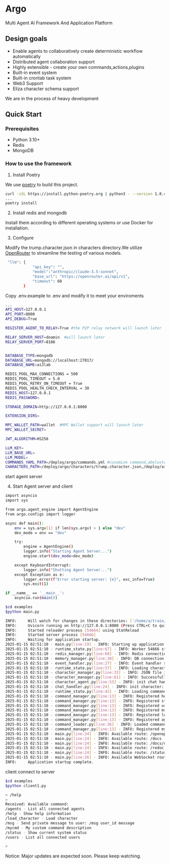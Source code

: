 # Argo

Multi Agent AI Framework And Application Platform

## Design goals
- Enable agents to collaboratively create deterministic workflow automatically
- Distributed agent collaboration support
- Highly extensible - create your own commands,actions,plugins
- Built-in event system
- Built-in crontab task system
- Web3 Support
- Eliza character schema support

We are in the process of heavy development

## Quick Start

### Prerequisites
- Python 3.10+
- Redis
- MongoDB

### How to use the framework

1. Install Poetry

We use [poetry](https://python-poetry.org/docs/#installing-with-the-official-installer) to build this project.


```bash
curl -sSL https://install.python-poetry.org | python3 - --version 1.8.4
...
poetry install
```

2. Install redis and mongodb

Install them according to different operating systems or use Docker for installation.

3. Configure 

Modify the trump.character.json in characters directory.We utilize [OpenRouter](https://openrouter.ai/) to streamline the testing of various models.


```bash
 "llm": {
            "api_key": "",
            "model":"anthropic/claude-3.5-sonnet",
            "base_url": "https://openrouter.ai/api/v1",
            "timeout": 60
        }

```
Copy .env.example to .env and modify it to meet your enviroments

```bash
...
API_HOST=127.0.0.1
API_PORT=8000
API_DEBUG=True

REGISTER_AGENT_TO_RELAY=True #the P2P relay network will launch later

RELAY_SERVER_HOST=doamin  #will launch later
RELAY_SERVER_PORT=8188


DATABASE_TYPE=mongodb
DATABASE_URL=mongodb://localhost:27017/
DATABASE_NAME=ai3lab

REDIS_POOL_MAX_CONNECTIONS = 500
REDIS_POOL_TIMEOUT = 5.0
REDIS_POOL_RETRY_ON_TIMEOUT = True
REDIS_POOL_HEALTH_CHECK_INTERVAL = 30
REDIS_HOST=127.0.0.1
REDIS_PASSWORD=

STORAGE_DOMAIN=http://127.0.0.1:8000

EXTENSION_DIRS=

MPC_WALLET_PATH=wallet  #MPC Wallet support will launch later
MPC_WALLET_SECRET=

JWT_ALGORITHM=HS256

LLM_KEY=
LLM_BASE_URL=
LLM_MODEL=
COMMANDS_YAML_PATH=/deploy/argo/commands.yml #cusomize command,aboluste path 
CHARACTERS_PATH=/deploy/argo/characters/trump.character.json,/deploy/argo/characters/alic.character.json #Multiple characters separated by commas


```
start agent server



4. Start Agent server and client

```bash
import asyncio
import sys

from argo.agent_engine import AgentEngine
from argo.configs import logger

async def main():
    env = sys.argv[1] if len(sys.argv) > 1 else "dev"
    dev_mode = env == "dev"

    try:
        engine = AgentEngine()
        logger.info("Starting Agent Server...")
        engine.start(dev_mode=dev_mode)

    except KeyboardInterrupt:
        logger.info("Shutting Agent Server...")
    except Exception as e:
        logger.error(f"Error starting server: {e}", exc_info=True)
        sys.exit(1)

if __name__ == '__main__':
    asyncio.run(main())

$cd examples
$python main.py

INFO:     Will watch for changes in these directories: ['/home/a/train/argo/example']
INFO:     Uvicorn running on http://127.0.0.1:8000 (Press CTRL+C to quit)
INFO:     Started reloader process [54664] using StatReload
INFO:     Started server process [54666]
INFO:     Waiting for application startup.
2025-01-15 02:51:10 - main.py[line:19] - INFO: Starting up application...
2025-01-15 02:51:10 - runtime_state.py[line:67] - INFO: Worker 54666 starting up...
2025-01-15 02:51:10 - redis_manager.py[line:60] - INFO: Redis connection pool initialized
2025-01-15 02:51:10 - memory_manager.py[line:30] - INFO: DB connection pool initialized
2025-01-15 02:51:10 - event_handler.py[line:27] - INFO: Event handler started
2025-01-15 02:51:10 - runtime_state.py[line:57] - INFO: Loading characters
2025-01-15 02:51:10 - character_manager.py[line:33] - INFO: JSON file is valid against the schema.
2025-01-15 02:51:10 - character_manager.py[line:61] - INFO: Successfully loaded and cached character: trump
2025-01-15 02:51:10 - character_agent.py[line:53] - INFO: init chat handler: anthropic base_url: https://openrouter.ai/api/v1
2025-01-15 02:51:10 - chat_handler.py[line:24] - INFO: init character: anthropic
2025-01-15 02:51:10 - runtime_state.py[line:42] - INFO: Loading commands
2025-01-15 02:51:10 - command_manager.py[line:13] - INFO: Registered help handler <argo.command.commands.HelpCommandHandler object at 0x796bd37789a0>
2025-01-15 02:51:10 - command_manager.py[line:13] - INFO: Registered status handler <argo.command.commands.StatusCommandHandler object at 0x796bd3778e50>
2025-01-15 02:51:10 - command_manager.py[line:13] - INFO: Registered users handler <argo.command.commands.ListUsersCommandHandler object at 0x796bd2d27a90>
2025-01-15 02:51:10 - command_manager.py[line:13] - INFO: Registered msg handler <argo.command.commands.MessageCommandHandler object at 0x796bd2d27bb0>
2025-01-15 02:51:10 - command_manager.py[line:13] - INFO: Registered load_character handler <argo.command.commands.LoadCharacterCommandHandler object at 0x796bd2d27c10>
2025-01-15 02:51:10 - command_manager.py[line:13] - INFO: Registered agents handler <argo.command.commands.ListAgentsCommandHandler object at 0x796bd2d27c70>
2025-01-15 02:51:10 - command_loader.py[line:36] - INFO: Loaded command: mycmd from custom_commands.MyCustomCommand
2025-01-15 02:51:10 - command_manager.py[line:13] - INFO: Registered mycmd handler <custom_commands.MyCustomCommand object at 0x796bd2d27d90>
2025-01-15 02:51:10 - main.py[line:24] - INFO: Available route: /openapi.json [{'GET', 'HEAD'}]
2025-01-15 02:51:10 - main.py[line:24] - INFO: Available route: /docs [{'GET', 'HEAD'}]
2025-01-15 02:51:10 - main.py[line:24] - INFO: Available route: /docs/oauth2-redirect [{'GET', 'HEAD'}]
2025-01-15 02:51:10 - main.py[line:24] - INFO: Available route: /redoc [{'GET', 'HEAD'}]
2025-01-15 02:51:10 - main.py[line:24] - INFO: Available route: /status [{'GET'}]
2025-01-15 02:51:10 - main.py[line:26] - INFO: Available WebSocket route: /ws/{uid}
INFO:     Application startup complete.


```

client connect to server

```bash
$cd examples
$python client1.py 

> /help
> 
Received: Available command:
/agents - List all connected agents
/help - Show help information
/load_character - Load character
/msg - Send private message to user: /msg user_id message
/mycmd - My custom command description
/status - Show current system status
/users - List all connected users

> 


```


Notice: Major updates are expected soon. Please keep watching.




